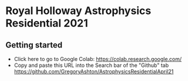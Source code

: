 # Royal Holloway Astrophysics Residential 2021

## Getting started

* Click here to go to Google Colab: https://colab.research.google.com/
* Copy and paste this URL into the Search bar of the "Github" tab https://github.com/GregoryAshton/AstrophysicsResidentialApril21
